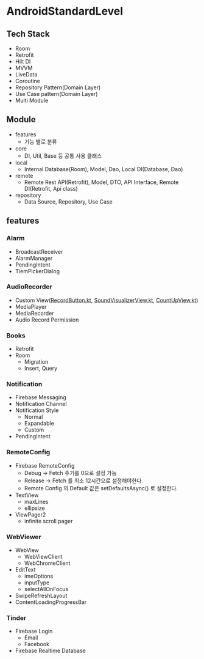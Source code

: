 # AndroidStandardLevel
## Tech Stack
* Room
* Retrofit
* Hilt DI
* MVVM
* LiveData
* Coroutine
* Repository Pattern(Domain Layer)
* Use Case pattern(Domain Layer)
* Multi Module

## Module
* features
  * 기능 별로 분류
* core
  * DI, Util, Base 등 공통 사용 클래스
* local
  * Internal Database(Room), Model, Dao, Local DI(Database, Dao)
* remote
  * Remote Rest API(Retrofit), Model, DTO, API Interface, Remote DI(Retrofit, Api class)
* repository
  * Data Source, Repository, Use Case


## features
### Alarm
- BroadcastReceiver
- AlarmManager
- PendingIntent
- TiemPickerDialog

### AudioRecorder
- Custom View([RecordButton.kt](https://github.com/thkim0118/AndroidStandardLevel/blob/master/features/AudioRecorder/src/main/java/com/terry/recorder/RecordButton.kt), [SoundVisualizerView.kt](https://github.com/thkim0118/AndroidStandardLevel/blob/master/features/AudioRecorder/src/main/java/com/terry/recorder/SoundVisualizerView.kt), [CountUpView.kt](https://github.com/thkim0118/AndroidStandardLevel/blob/master/features/AudioRecorder/src/main/java/com/terry/recorder/CountUpView.kt))
- MediaPlayer
- MediaRecorder
- Audio Record Permission

### Books
- Retrofit
- Room
  - Migration
  - Insert, Query

### Notification
- Firebase Messaging
- Notification Channel
- Notification Style
  - Normal
  - Expandable
  - Custom
- PendingIntent

### RemoteConfig
- Firebase RemoteConfig
  - Debug -> Fetch 주기를 0으로 설정 가능
  - Release -> Fetch 를 최소 12시간으로 설정해야한다.
  - Remote Config 의 Default 값은 setDefaultsAsync() 로 설정한다.
- TextView
  - maxLines
  - ellipsize
- ViewPager2
  - infinite scroll pager

### WebViewer
- WebView
  - WebViewClient
  - WebChromeClient
- EditText
  - imeOptions
  - inputType
  - selectAllOnFocus
- SwipeRefreshLayout
- ContentLoadingProgressBar

### Tinder
- Firebase Login
  - Email
  - Facebook
- Firebase Realtime Database

